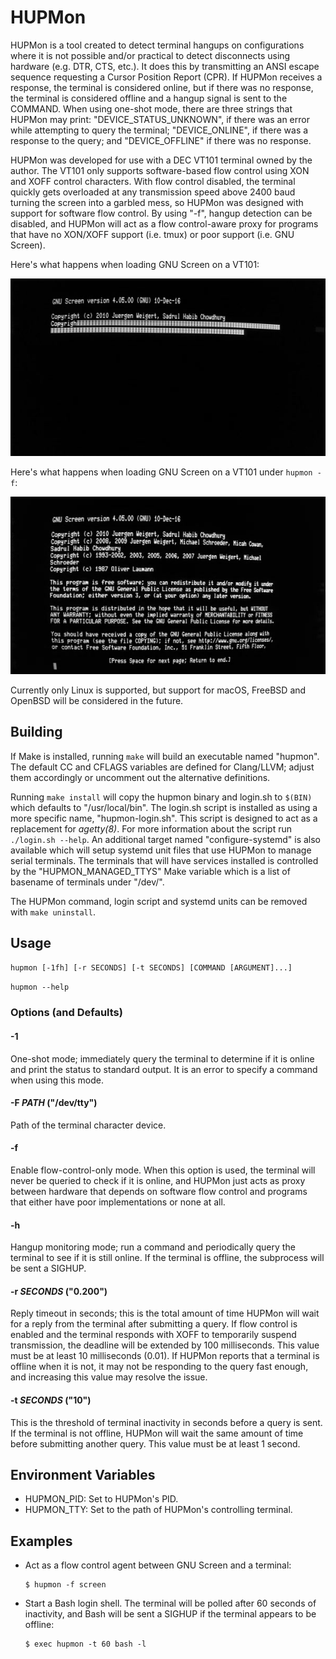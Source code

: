 HUPMon
======

HUPMon is a tool created to detect terminal hangups on configurations where it
is not possible and/or practical to detect disconnects using hardware (e.g.
DTR, CTS, etc.). It does this by transmitting an ANSI escape sequence
requesting a Cursor Position Report (CPR). If HUPMon receives a response, the
terminal is considered online, but if there was no response, the terminal is
considered offline and a hangup signal is sent to the COMMAND. When using
one-shot mode, there are three strings that HUPMon may print:
"DEVICE_STATUS_UNKNOWN", if there was an error while attempting to query the
terminal; "DEVICE_ONLINE", if there was a response to the query; and
"DEVICE_OFFLINE" if there was no response.

HUPMon was developed for use with a DEC VT101 terminal owned by the author. The
VT101 only supports software-based flow control using XON and XOFF control
characters. With flow control disabled, the terminal quickly gets overloaded at
any transmission speed above 2400 baud turning the screen into a garbled mess,
so HUPMon was designed with support for software flow control. By using "-f",
hangup detection can be disabled, and HUPMon will act as a flow control-aware
proxy for programs that have no XON/XOFF support (i.e. tmux) or poor support
(i.e. GNU Screen).

Here's what happens when loading GNU Screen on a VT101:

![GNU Screen on a VT101](hupmon-off.jpg)

Here's what happens when loading GNU Screen on a VT101 under `hupmon -f`:

![GNU Screen on a VT101 inside of "hupmon -f"](hupmon-on.jpg)

Currently only Linux is supported, but support for macOS, FreeBSD and OpenBSD
will be considered in the future.

Building
--------

If Make is installed, running `make` will build an executable named "hupmon".
The default CC and CFLAGS variables are defined for Clang/LLVM; adjust them
accordingly or uncomment out the alternative definitions.

Running `make install` will copy the hupmon binary and login.sh to `$(BIN)`
which defaults to "/usr/local/bin". The login.sh script is installed as using a
more specific name, "hupmon-login.sh". This script is designed to act as a
replacement for _agetty(8)_. For more information about the script run
`./login.sh --help`. An additional target named "configure-systemd" is also
available which will setup systemd unit files that use HUPMon to manage serial
terminals. The terminals that will have services installed is controlled by the
"HUPMON_MANAGED_TTYS" Make variable which is a list of basename of terminals
under "/dev/".

The HUPMon command, login script and systemd units can be removed with `make
uninstall`.

Usage
-----

`hupmon [-1fh] [-r SECONDS] [-t SECONDS] [COMMAND [ARGUMENT]...]`

`hupmon --help`

### Options (and Defaults) ###

#### -1 ####

One-shot mode; immediately query the terminal to determine if it is online and
print the status to standard output. It is an error to specify a command when
using this mode.

#### -F _PATH_ ("/dev/tty") ####

Path of the terminal character device.

#### -f ####

Enable flow-control-only mode. When this option is used, the terminal will
never be queried to check if it is online, and HUPMon just acts as proxy
between hardware that depends on software flow control and programs that either
have poor implementations or none at all.

#### -h ####

Hangup monitoring mode; run a command and periodically query the terminal to
see if it is still online. If the terminal is offline, the subprocess will be
sent a SIGHUP.

#### -r _SECONDS_ ("0.200") ####

Reply timeout in seconds; this is the total amount of time HUPMon will wait for
a reply from the terminal after submitting a query. If flow control is enabled
and the terminal responds with XOFF to temporarily suspend transmission, the
deadline will be extended by 100 milliseconds. This value must be at least 10
milliseconds (0.01). If HUPMon reports that a terminal is offline when it is
not, it may not be responding to the query fast enough, and increasing this
value may resolve the issue.

#### -t _SECONDS_ ("10") ####

This is the threshold of terminal inactivity in seconds before a query is sent.
If the terminal is not offline, HUPMon will wait the same amount of time before
submitting another query. This value must be at least 1 second.

Environment Variables
---------------------

- HUPMON_PID: Set to HUPMon's PID.
- HUPMON_TTY: Set to the path of HUPMon's controlling terminal.

Examples
--------

- Act as a flow control agent between GNU Screen and a terminal:

      $ hupmon -f screen

- Start a Bash login shell. The terminal will be polled after 60 seconds of
  inactivity, and Bash will be sent a SIGHUP if the terminal appears to be
  offline:

      $ exec hupmon -t 60 bash -l
